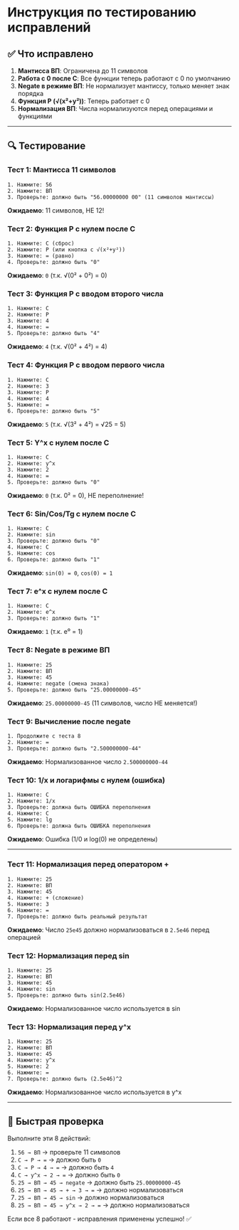 # Инструкция по тестированию исправлений

## ✅ Что исправлено

1. **Мантисса ВП**: Ограничена до 11 символов
2. **Работа с 0 после С**: Все функции теперь работают с 0 по умолчанию
3. **Negate в режиме ВП**: Не нормализует мантиссу, только меняет знак порядка
4. **Функция P (√(x²+y²))**: Теперь работает с 0
5. **Нормализация ВП**: Числа нормализуются перед операциями и функциями

---

## 🔍 Тестирование

### Тест 1: Мантисса 11 символов
```
1. Нажмите: 56
2. Нажмите: ВП
3. Проверьте: должно быть "56.00000000 00" (11 символов мантиссы)
```
**Ожидаемо**: 11 символов, НЕ 12!

### Тест 2: Функция P с нулем после С
```
1. Нажмите: С (сброс)
2. Нажмите: P (или кнопка с √(x²+y²))
3. Нажмите: = (равно)
4. Проверьте: должно быть "0"
```
**Ожидаемо**: `0` (т.к. √(0² + 0²) = 0)

### Тест 3: Функция P с вводом второго числа
```
1. Нажмите: С
2. Нажмите: P
3. Нажмите: 4
4. Нажмите: =
5. Проверьте: должно быть "4"
```
**Ожидаемо**: `4` (т.к. √(0² + 4²) = 4)

### Тест 4: Функция P с вводом первого числа
```
1. Нажмите: С
2. Нажмите: 3
3. Нажмите: P
4. Нажмите: 4
5. Нажмите: =
6. Проверьте: должно быть "5"
```
**Ожидаемо**: `5` (т.к. √(3² + 4²) = √25 = 5)

### Тест 5: Y^x с нулем после С
```
1. Нажмите: С
2. Нажмите: y^x
3. Нажмите: 2
4. Нажмите: =
5. Проверьте: должно быть "0"
```
**Ожидаемо**: `0` (т.к. 0² = 0), НЕ переполнение!

### Тест 6: Sin/Cos/Tg с нулем после С
```
1. Нажмите: С
2. Нажмите: sin
3. Проверьте: должно быть "0"
4. Нажмите: С
5. Нажмите: cos
6. Проверьте: должно быть "1"
```
**Ожидаемо**: `sin(0) = 0`, `cos(0) = 1`

### Тест 7: e^x с нулем после С
```
1. Нажмите: С
2. Нажмите: e^x
3. Проверьте: должно быть "1"
```
**Ожидаемо**: `1` (т.к. e⁰ = 1)

### Тест 8: Negate в режиме ВП
```
1. Нажмите: 25
2. Нажмите: ВП
3. Нажмите: 45
4. Нажмите: negate (смена знака)
5. Проверьте: должно быть "25.00000000-45"
```
**Ожидаемо**: `25.00000000-45` (11 символов, число НЕ меняется!)

### Тест 9: Вычисление после negate
```
1. Продолжите с теста 8
2. Нажмите: =
3. Проверьте: должно быть "2.500000000-44"
```
**Ожидаемо**: Нормализованное число `2.500000000-44`

### Тест 10: 1/x и логарифмы с нулем (ошибка)
```
1. Нажмите: С
2. Нажмите: 1/x
3. Проверьте: должна быть ОШИБКА переполнения
4. Нажмите: С
5. Нажмите: lg
6. Проверьте: должна быть ОШИБКА переполнения
```
**Ожидаемо**: Ошибка (1/0 и log(0) не определены)

---

### Тест 11: Нормализация перед оператором +
```
1. Нажмите: 25
2. Нажмите: ВП
3. Нажмите: 45
4. Нажмите: + (сложение)
5. Нажмите: 3
6. Нажмите: =
7. Проверьте: должно быть реальный результат
```
**Ожидаемо**: Число `25e45` должно нормализоваться в `2.5e46` перед операцией

### Тест 12: Нормализация перед sin
```
1. Нажмите: 25
2. Нажмите: ВП
3. Нажмите: 45
4. Нажмите: sin
5. Проверьте: должно быть sin(2.5e46)
```
**Ожидаемо**: Нормализованное число используется в sin

### Тест 13: Нормализация перед y^x
```
1. Нажмите: 25
2. Нажмите: ВП
3. Нажмите: 45
4. Нажмите: y^x
5. Нажмите: 2
6. Нажмите: =
7. Проверьте: должно быть (2.5e46)^2
```
**Ожидаемо**: Нормализованное число используется в y^x

---

## 🎯 Быстрая проверка

Выполните эти 8 действий:
1. `56 → ВП` → проверьте 11 символов
2. `С → P → =` → должно быть `0`
3. `С → P → 4 → =` → должно быть `4`
4. `С → y^x → 2 → =` → должно быть `0`
5. `25 → ВП → 45 → negate` → должно быть `25.00000000-45`
6. `25 → ВП → 45 → + → 3 → =` → должно нормализоваться
7. `25 → ВП → 45 → sin` → должно нормализоваться
8. `25 → ВП → 45 → y^x → 2 → =` → должно нормализоваться

Если все 8 работают - исправления применены успешно! ✅

